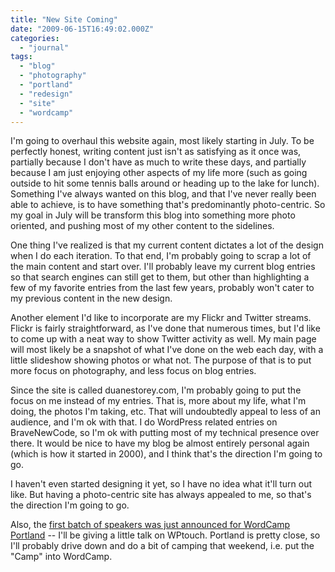 ```yaml
---
title: "New Site Coming"
date: "2009-06-15T16:49:02.000Z"
categories: 
  - "journal"
tags: 
  - "blog"
  - "photography"
  - "portland"
  - "redesign"
  - "site"
  - "wordcamp"
---
```


I'm going to overhaul this website again, most likely starting in July. To be perfectly honest, writing content just isn't as satisfying as it once was, partially because I don't have as much to write these days, and partially because I am just enjoying other aspects of my life more (such as going outside to hit some tennis balls around or heading up to the lake for lunch). Something I've always wanted on this blog, and that I've never really been able to achieve, is to have something that's predominantly photo-centric. So my goal in July will be transform this blog into something more photo oriented, and pushing most of my other content to the sidelines.

One thing I've realized is that my current content dictates a lot of the design when I do each iteration. To that end, I'm probably going to scrap a lot of the main content and start over. I'll probably leave my current blog entries so that search engines can still get to them, but other than highlighting a few of my favorite entries from the last few years, probably won't cater to my previous content in the new design.

Another element I'd like to incorporate are my Flickr and Twitter streams. Flickr is fairly straightforward, as I've done that numerous times, but I'd like to come up with a neat way to show Twitter activity as well. My main page will most likely be a snapshot of what I've done on the web each day, with a little slideshow showing photos or what not. The purpose of that is to put more focus on photography, and less focus on blog entries.

Since the site is called duanestorey.com, I'm probably going to put the focus on me instead of my entries. That is, more about my life, what I'm doing, the photos I'm taking, etc. That will undoubtedly appeal to less of an audience, and I'm ok with that. I do WordPress related entries on BraveNewCode, so I'm ok with putting most of my technical presence over there. It would be nice to have my blog be almost entirely personal again (which is how it started in 2000), and I think that's the direction I'm going to go.

I haven't even started designing it yet, so I have no idea what it'll turn out like. But having a photo-centric site has always appealed to me, so that's the direction I'm going to go.

Also, the [first batch of speakers was just announced for WordCamp Portland](http://www.wordcampportland.org/2009/06/announcing-the-first-wordcamp-2009-speakers/) -- I'll be giving a little talk on WPtouch. Portland is pretty close, so I'll probably drive down and do a bit of camping that weekend, i.e. put the "Camp" into WordCamp.
